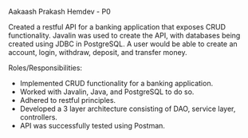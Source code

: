 Aakaash Prakash Hemdev - P0

Created a restful API for a banking application that exposes CRUD functionality. Javalin was used to create the API, with databases being created using JDBC in PostgreSQL. A user would be able to create an account, login, withdraw, deposit, and transfer money.

Roles/Responsibilities:

* Implemented CRUD functionality for a banking application.
* Worked with Javalin, Java, and PostgreSQL to do so.
* Adhered to restful principles.
* Developed a 3 layer architecture consisting of DAO, service layer, controllers.
* API was successfully tested using Postman.


